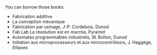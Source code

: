 You can borrow those books:

- Fabrication additive
- La conception mécanique
- Fabrication par usinage, J-P. Cordebois, Dunod
- Fab Lab La révolution est en marche, Pyramid
- Automates programmables industriels, W. Bolton, Dunod
- Initiation aux microprocesseurs et aux microcontrôleurs, J. Haggège, Ellipses
